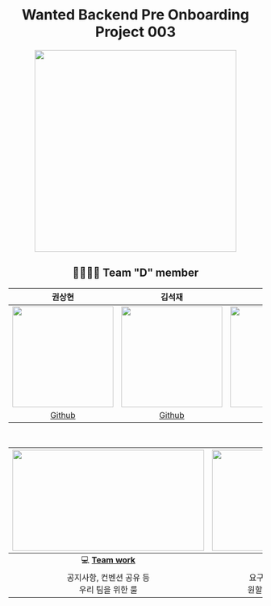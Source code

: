 <div align="center">

  # Wanted Backend Pre Onboarding Project 003
 

  <img width="400" src="https://user-images.githubusercontent.com/72593394/167660736-32c28f81-39f0-43d2-9797-6e74b73b53a7.jpg">

</div>


<div align="center">  

## 👨‍👨‍👦‍👦 Team "D" member  
  
  |권상현|김석재|류성훈|정미정|  
  |:------:|:------:|:------:|:------:|  
  |<img src="https://avatars.githubusercontent.com/u/39396492?v=4" width="200"/> | <img src="https://avatars.githubusercontent.com/u/86823305?v=4" width="200"/> | <img src="https://avatars.githubusercontent.com/u/72593394?v=4" width="200"/> |<img src="https://avatars.githubusercontent.com/u/86827063?v=4" width="200"/> |      
  |[Github](https://github.com/gshduet)|[Github](https://github.com/Cloudblack)|[Github](https://github.com/rsh1994)|[Github](https://github.com/nxxxtyetdecided)|  
  
  <br>


  
|<img height="200" width="380" src="https://retaintechnologies.com/wp-content/uploads/2020/04/Project-Management-Mantenimiento-1.jpg">|<img height="200" width="330" src="https://encrypted-tbn0.gstatic.com/images?q=tbn:ANd9GcTGElLjafMUhHglmqwh9lRh_sVzOCQyBiPNfQ&usqp=CAU">|
|:------:|:------:|
|💻 [**Team work**](https://mature-citron-a04.notion.site/Wanted_Pre_Onboarding-6af013e2bb3b43739cebc641de4ff558)  | 📒 [**Project page**](https://mature-citron-a04.notion.site/3-95c29457557b4984a4c00ab9b1bb3769)|
|공지사항, 컨벤션 공유 등<br> 우리 팀을 위한 룰 |요구사항 분석, 정보 공유 및<br> 원할한 프로젝트를 위해 사용|

  </div> 